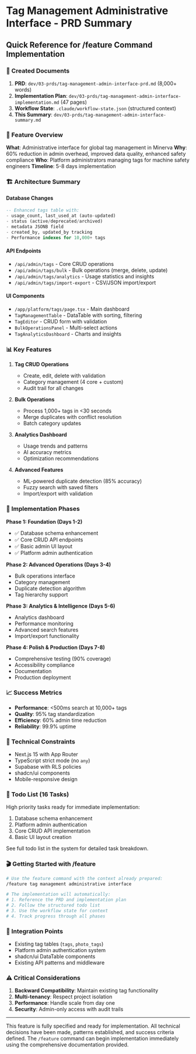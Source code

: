 # Tag Management Administrative Interface - PRD Summary

## Quick Reference for /feature Command Implementation

### 📁 Created Documents
1. **PRD**: `dev/03-prds/tag-management-admin-interface-prd.md` (8,000+ words)
2. **Implementation Plan**: `dev/03-prds/tag-management-admin-interface-implementation.md` (47 pages)
3. **Workflow State**: `.claude/workflow-state.json` (structured context)
4. **This Summary**: `dev/03-prds/tag-management-admin-interface-summary.md`

### 🎯 Feature Overview
**What**: Administrative interface for global tag management in Minerva
**Why**: 60% reduction in admin overhead, improved data quality, enhanced safety compliance
**Who**: Platform administrators managing tags for machine safety engineers
**Timeline**: 5-8 days implementation

### 🏗️ Architecture Summary

#### Database Changes
```sql
-- Enhanced tags table with:
- usage_count, last_used_at (auto-updated)
- status (active/deprecated/archived)
- metadata JSONB field
- created_by, updated_by tracking
- Performance indexes for 10,000+ tags
```

#### API Endpoints
- `/api/admin/tags` - Core CRUD operations
- `/api/admin/tags/bulk` - Bulk operations (merge, delete, update)
- `/api/admin/tags/analytics` - Usage statistics and insights
- `/api/admin/tags/import-export` - CSV/JSON import/export

#### UI Components
- `/app/platform/tags/page.tsx` - Main dashboard
- `TagManagementTable` - DataTable with sorting, filtering
- `TagEditor` - CRUD form with validation
- `BulkOperationsPanel` - Multi-select actions
- `TagAnalyticsDashboard` - Charts and insights

### 📊 Key Features

1. **Tag CRUD Operations**
   - Create, edit, delete with validation
   - Category management (4 core + custom)
   - Audit trail for all changes

2. **Bulk Operations**
   - Process 1,000+ tags in <30 seconds
   - Merge duplicates with conflict resolution
   - Batch category updates

3. **Analytics Dashboard**
   - Usage trends and patterns
   - AI accuracy metrics
   - Optimization recommendations

4. **Advanced Features**
   - ML-powered duplicate detection (85% accuracy)
   - Fuzzy search with saved filters
   - Import/export with validation

### 🚀 Implementation Phases

**Phase 1: Foundation (Days 1-2)**
- ✅ Database schema enhancement
- ✅ Core CRUD API endpoints
- ✅ Basic admin UI layout
- ✅ Platform admin authentication

**Phase 2: Advanced Operations (Days 3-4)**
- Bulk operations interface
- Category management
- Duplicate detection algorithm
- Tag hierarchy support

**Phase 3: Analytics & Intelligence (Days 5-6)**
- Analytics dashboard
- Performance monitoring
- Advanced search features
- Import/export functionality

**Phase 4: Polish & Production (Days 7-8)**
- Comprehensive testing (90% coverage)
- Accessibility compliance
- Documentation
- Production deployment

### 📈 Success Metrics
- **Performance**: <500ms search at 10,000+ tags
- **Quality**: 95% tag standardization
- **Efficiency**: 60% admin time reduction
- **Reliability**: 99.9% uptime

### 🔧 Technical Constraints
- Next.js 15 with App Router
- TypeScript strict mode (no `any`)
- Supabase with RLS policies
- shadcn/ui components
- Mobile-responsive design

### 📝 Todo List (16 Tasks)
High priority tasks ready for immediate implementation:
1. Database schema enhancement
2. Platform admin authentication
3. Core CRUD API implementation
4. Basic UI layout creation

See full todo list in the system for detailed task breakdown.

### 🎬 Getting Started with /feature

```bash
# Use the feature command with the context already prepared:
/feature tag management administrative interface

# The implementation will automatically:
# 1. Reference the PRD and implementation plan
# 2. Follow the structured todo list
# 3. Use the workflow state for context
# 4. Track progress through all phases
```

### 🔗 Integration Points
- Existing tag tables (`tags`, `photo_tags`)
- Platform admin authentication system
- shadcn/ui DataTable components
- Existing API patterns and middleware

### ⚠️ Critical Considerations
1. **Backward Compatibility**: Maintain existing tag functionality
2. **Multi-tenancy**: Respect project isolation
3. **Performance**: Handle scale from day one
4. **Security**: Admin-only access with audit trails

---

This feature is fully specified and ready for implementation. All technical decisions have been made, patterns established, and success criteria defined. The `/feature` command can begin implementation immediately using the comprehensive documentation provided.